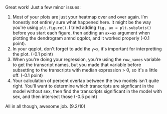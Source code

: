 Great work! Just a few minor issues:
1. Most of your plots are just your heatmap over and over again. I'm honestly not entirely sure what happened here. It might be the way you're using `plt.figure()`. I tried adding `fig, ax = plt.subplots()` before you start each figure, then adding an `ax=ax` argument when plotting the dendrogram amnd qqplot, and it worked properly (-0.1 point).
2. In your qqplot, don't forget to add the `y=x`, it's important for interpretting the plot. (-0.1 point)
2. When you're doing your regression, you're using the `row_names` variable to get the transcript names, but you made that variable before subsetting to the transcripts with median expression > 0, so it's a little off. (-0.1 point)
3. Your calculation of percent overlap between the two models isn't quite right. You'll want to determine which transcripts are signficant in the model without sex, then find the transcripts significant in the model with sex, and then intersect those (-0.5 point)

All in all though, awesome job.
(9.2/10)
